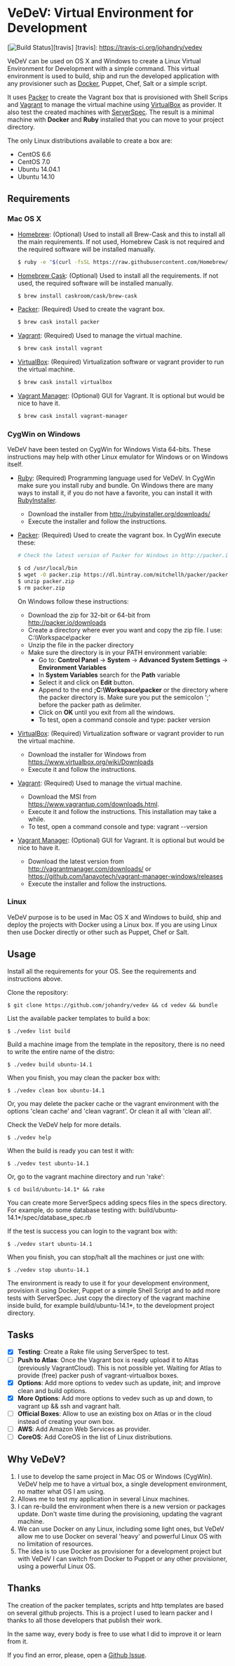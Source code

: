 # VeDeV: Virtual Environment for Development

[![Build Status](http://img.shields.io/travis/johandry/vedev.svg)][travis]
[travis]: https://travis-ci.org/johandry/vedev

VeDeV can be used on OS X and Windows to create a Linux Virtual Environment for Development with a simple command. This virtual environment is used to build, ship and run the developed application with any provisioner such as [Docker](https://www.docker.com/), Puppet, Chef, Salt or a simple script.

It uses [Packer](http://www.packer.io/) to create the Vagrant box that is provisioned with Shell Scrips and [Vagrant](https://www.vagrantup.com/) to manage the virtual machine using [VirtualBox](https://www.virtualbox.org/) as provider. It also test the created machines with [ServerSpec](http://serverspec.org/). The result is a minimal machine with **Docker** and **Ruby** installed that you can move to your project directory.

The only Linux distributions available to create a box are: 
* CentOS 6.6
* CentOS 7.0
* Ubuntu 14.04.1
* Ubuntu 14.10

## Requirements

### Mac OS X

* [Homebrew](http://brew.sh/): (Optional) Used to install all Brew-Cask and this to install all the main requirements. If not used, Homebrew Cask is not required and the required software will be installed manually.
    ```bash
    $ ruby -e "$(curl -fsSL https://raw.githubusercontent.com/Homebrew/install/master/install)"
    ```

* [Homebrew Cask](http://caskroom.io/): (Optional) Used to install all the requirements. If not used, the required software will be installed manually.
    ```bash
    $ brew install caskroom/cask/brew-cask
    ```

* [Packer](http://www.packer.io/): (Required) Used to create the vagrant box.
    ```bash
    $ brew cask install packer
    ```

* [Vagrant](https://www.vagrantup.com/): (Required) Used to manage the virtual machine.
    ```bash
    $ brew cask install vagrant
    ```

* [VirtualBox](https://www.virtualbox.org/): (Required) Virtualization software or vagrant provider to run the virtual machine.
    ```bash
    $ brew cask install virtualbox
    ```

* [Vagrant Manager](http://vagrantmanager.com/): (Optional) GUI for Vagrant. It is optional but would be nice to have it.
    ```bash
    $ brew cask install vagrant-manager
    ```
    
### CygWin on Windows

VeDeV have been tested on CygWin for Windows Vista 64-bits. These instructions may help with other Linux emulator for Windows or on Windows itself.

* [Ruby](https://www.ruby-lang.org/en/): (Required) Programming language used for VeDeV. In CygWin make sure you install ruby and bundle. On Windows there are many ways to install it, if you do not have a favorite, you can install it with [RubyInstaller](http://rubyinstaller.org/).
    - Download the installer from http://rubyinstaller.org/downloads/
    - Execute the installer and follow the instructions.

* [Packer](http://packer.io/downloads): (Required) Used to create the vagrant box. 
    In CygWin execute these:
    ```bash
    # Check the latest version of Packer for Windows in http://packer.io/downloads

    $ cd /usr/local/bin
    $ wget -O packer.zip https://dl.bintray.com/mitchellh/packer/packer_0.7.5_windows_amd64.zip
    $ unzip packer.zip
    $ rm packer.zip
    ```
    On Windows follow these instructions:
    - Download the zip for 32-bit or 64-bit from http://packer.io/downloads
    - Create a directory where ever you want and copy the zip file. I use: C:\Workspace\packer
    - Unzip the file in the packer directory
    - Make sure the directory is in your PATH environment variable:
        - Go to: **Control Panel** -> **System** -> **Advanced System Settings** -> **Environment Variables**
        - In **System Variables** search for the **Path** variable
        - Select it and click on **Edit** button.
        - Append to the end __;C:\Workspace\packer__ or the directory where the packer directory is. Make sure you put the semicolon ';' before the packer path as delimiter.
        - Click on **OK** until you exit from all the windows.
        - To test, open a command console and type: packer version

* [VirtualBox](https://www.virtualbox.org/): (Required) Virtualization software or vagrant provider to run the virtual machine.
    - Download the installer for Windows from https://www.virtualbox.org/wiki/Downloads
    - Execute it and follow the instructions.

* [Vagrant](https://dl.bintray.com/mitchellh/vagrant/vagrant_1.7.1.msi): (Required) Used to manage the virtual machine.
    - Download the MSI from https://www.vagrantup.com/downloads.html.
    - Execute it and follow the instructions. This installation may take a while.
    - To test, open a command console and type: vagrant --version

* [Vagrant Manager](http://vagrantmanager.com/windows/): (Optional) GUI for Vagrant. It is optional but would be nice to have it.
    - Download the latest version from http://vagrantmanager.com/downloads/ or https://github.com/lanayotech/vagrant-manager-windows/releases
    - Execute the installer and follow the instructions.

### Linux

VeDeV purpose is to be used in Mac OS X and Windows to build, ship and deploy the projects with Docker using a Linux box. If you are using Linux then use Docker directly or other such as Puppet, Chef or Salt.

## Usage

Install all the requirements for your OS. See the requirements and instructions above.

Clone the repository:

    $ git clone https://github.com/johandry/vedev && cd vedev && bundle

List the available packer templates to build a box:

    $ ./vedev list build

Build a machine image from the template in the repository, there is no need to write the entire name of the distro:

    $ ./vedev build ubuntu-14.1

When you finish, you may clean the packer box with:

    $ ./vedev clean box ubuntu-14.1

Or, you may delete the packer cache or the vagrant environment with the options 'clean cache' and 'clean vagrant'. Or clean it all with 'clean all'.

Check the VeDeV help for more details.

    $ ./vedev help

When the build is ready you can test it with:

    $ ./vedev test ubuntu-14.1

Or, go to the vagrant machine directory and run 'rake':

    $ cd build/ubuntu-14.1* && rake

You can create more ServerSpecs adding specs files in the specs directory. For example, do some database testing with: build/ubuntu-14.1*/spec/database_spec.rb

If the test is success you can login to the vagrant box with:

    $ ./vedev start ubuntu-14.1

When you finish, you can stop/halt all the machines or just one with:

    $ ./vedev stop ubuntu-14.1

The environment is ready to use it for your development environment, provision it using Docker, Puppet or a simple Shell Script and to add more tests with ServerSpec. Just copy the directory of the vagrant machine inside build, for example build/ubuntu-14.1*, to the development project directory.

## Tasks

- [X] **Testing**: Create a Rake file using ServerSpec to test.
- [ ] **Push to Atlas**: Once the Vagrant box is ready upload it to Altas (previously VagrantCloud). This is not possible yet. Waiting for Atlas to provide (free) packer push of vagrant-virtualbox boxes.
- [X] **Options**: Add more options to vedev such as update, init; and improve clean and build options.
- [X] **More Options**: Add more options to vedev such as up and down, to vagrant up && ssh and vagrant halt.
- [ ] **Official Boxes**: Allow to use an existing box on Atlas or in the cloud instead of creating your own box.
- [ ] **AWS**: Add Amazon Web Services as provider.
- [ ] **CoreOS**: Add CoreOS in the list of Linux distributions.

## Why VeDeV?

1. I use to develop the same project in Mac OS or Windows (CygWin). VeDeV help me to have a virtual box, a single development environment, no matter what OS I am using.
2. Allows me to test my application in several Linux machines.
3. I can re-build the environment when there is a new version or packages update. Don't waste time during the provisioning, updating the vagrant machine.
4. We can use Docker on any Linux, including some light ones, but VeDeV allow me to use Docker on several 'heavy' and powerful Linux OS with no limitation of resources.
5. The idea is to use Docker as provisioner for a development project but with VeDeV I can switch from Docker to Puppet or any other provisioner, using a powerful Linux OS.

## Thanks

The creation of the packer templates, scripts and http templates are based on several github projects. This is a project I used to learn packer and I thanks to all those developers that publish their work. 

In the same way, every body is free to use what I did to improve it or learn from it.

If you find an error, please, open a [Github Issue](https://github.com/johandry/vedev/issues).

